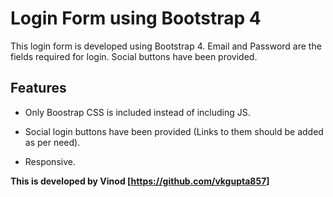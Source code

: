 # Login Form using Bootstrap 4

This login form is developed using Bootstrap 4. Email and Password are the fields required for login. Social buttons have been provided.

## Features

- Only Boostrap CSS is included instead of including JS.

- Social login buttons have been provided (Links to them should be added as per need).

- Responsive.

**This is developed by Vinod [<https://github.com/vkgupta857>]**
